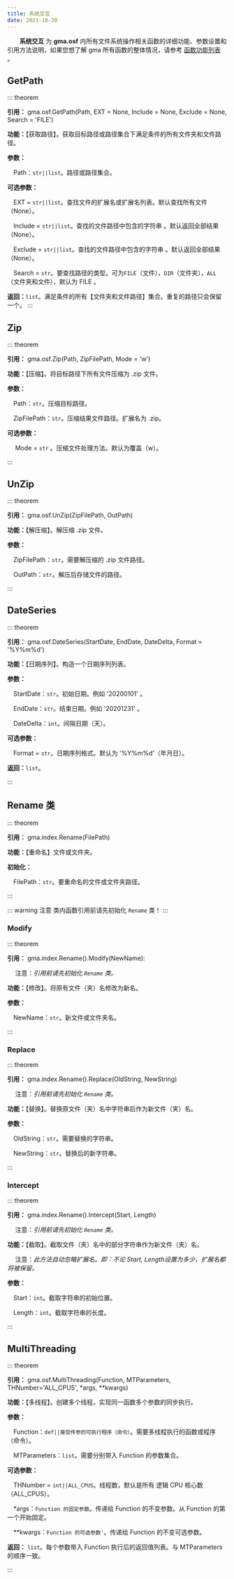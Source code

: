 ```yaml
---
title: 系统交互
date: 2021-10-30
---
```


**&emsp;&emsp;系统交互** 为 **gma.osf** 内所有文件系统操作相关函数的详细功能、参数设置和引用方法说明，如果您想了解 gma 所有函数的整体情况，请参考 [函数功能列表](/Functions/Function.html) 。

## GetPath
::: theorem

**引用：** gma.osf.GetPath(Path, EXT = None, Include = None, Exclude = None, Search = 'FILE')

**功能：**【获取路径】。获取目标路径或路径集合下满足条件的所有文件夹和文件路径。

**参数：** 

&emsp;Path：`str||list`。路径或路径集合。

<Boxx type='tips' title='示例' content='1. Path = "C:/SP"</br>2. Path = ["C:/SD", "C:/SP"]'/>

**可选参数：** 

&emsp;EXT = `str||list`。查找文件的扩展名或扩展名列表。默认查找所有文件（None）。

<Boxx type='warning' title='注意' content='只有在 SearchPath = "FILE" 时, 此参数才生效。'/>

&emsp;Include = `str||list`。查找的文件路径中包含的字符串 。默认返回全部结果（None）。

&emsp;Exclude = `str||list`。查找的文件路径中包含的字符串 。默认返回全部结果（None）。

<Boxx type='tips' title='提示' content='1. 如果 Include（Exclude）为字符串，则包含设置值的路径才会被保留（排除）。<br>2. 如果 Include（Exclude）为列表，则包含列表内任意一个字符串的路径都会被保留（排除）。'/>

&emsp;Search = `str`。要查找路径的类型。可为`FILE`（文件），`DIR`（文件夹），`ALL`（文件夹和文件），默认为 FILE 。

**返回：**`list`。满足条件的所有【文件夹和文件路径】集合。重复的路径只会保留一个。
::: 

## Zip

::: theorem

**引用：** gma.osf.Zip(Path, ZipFilePath, Mode = 'w')

**功能：**【压缩】。将目标路径下所有文件压缩为 .zip 文件。

**参数：** 

&emsp;Path：`str`。压缩目标路径。

&emsp;ZipFilePath：`str`。压缩结果文件路径。扩展名为 .zip。

**可选参数：** 

&emsp; Mode = `str` 。压缩文件处理方法。默认为覆盖（w）。

<Boxx type='tips' title='可接受的处理方法' content='w：如果目标 .zip 存在，则目标文件将会被替换。<br>a：如果目标 .zip 存在，则目标文件内容会被更新。'/>

:::

## UnZip

::: theorem

**引用：** gma.osf.UnZip(ZipFilePath, OutPath)

**功能：**【解压缩】。解压缩 .zip 文件。

**参数：** 

&emsp;ZipFilePath：`str`。需要解压缩的 .zip 文件路径。

&emsp;OutPath：`str`。解压后存储文件的路径。

:::

## DateSeries

::: theorem

**引用：** gma.osf.DateSeries(StartDate, EndDate, DateDelta, Format = '%Y%m%d')

**功能：**【日期序列】。构造一个日期序列列表。

**参数：** 

&emsp;StartDate：`str`。初始日期。例如 '20200101' 。

&emsp;EndDate：`str`。结束日期。例如 '20201231' 。 

&emsp;DateDelta：`int`。间隔日期（天）。

**可选参数：** 

&emsp;Format = `str`。日期序列格式。默认为 '%Y%m%d'（年月日）。

**返回：**`list`。

:::

## Rename 类

::: theorem

**引用：** gma.index.Rename(FilePath)

**功能：**【重命名】文件或文件夹。

**初始化：**

&emsp;FilePath：`str`。要重命名的文件或文件夹路径。   

::: 

::: warning 注意
类内函数引用前请先初始化 `Rename` 类！
::: 

### Modify
::: theorem

**引用：** gma.index.Rename().Modify(NewName):

&emsp;  注意：*引用前请先初始化 `Rename` 类。*

**功能：**【修改】。将原有文件（夹）名修改为新名。

**参数：** 

&emsp;NewName：`str`。新文件或文件夹名。

::: 

### Replace

::: theorem

**引用：** gma.index.Rename().Replace(OldString, NewString)

&emsp;  注意：*引用前请先初始化 `Rename` 类。*

**功能：**【替换】。替换原文件（夹）名中字符串后作为新文件（夹）名。

**参数：** 

&emsp;OldString：`str`。需要替换的字符串。

&emsp;NewString：`str`。替换后的新字符串。

::: 

### Intercept

::: theorem

**引用：** gma.index.Rename().Intercept(Start, Length)

&emsp;  注意：*引用前请先初始化 `Rename` 类。*

**功能：**【截取】。截取文件（夹）名中的部分字符串作为新文件（夹）名。

&emsp;  注意：*此方法自动忽略扩展名。即：不论 Start, Length设置为多少，扩展名都将被保留。*

**参数：** 

&emsp;Start：`int`。截取字符串的初始位置。

&emsp;Length：`int`。截取字符串的长度。

::: 

## MultiThreading<Badge text="1.0.3 +"/>

::: theorem

**引用：** gma.osf.MultiThreading(Function, MTParameters, THNumber='ALL_CPUS', *args, **kwargs)

**功能：**【多线程】。创建多个线程，实现同一函数多个参数的同步执行。

**参数：** 

&emsp;Function：`def||接受传参的可执行程序（命令）`。需要多线程执行的函数或程序（命令）。

&emsp;MTParameters：`list`。需要分别带入 Function 的参数集合。

**可选参数：** 

&emsp;THNumber =  `int||ALL_CPUS`。线程数，默认是所有 逻辑 CPU 核心数（ALL_CPUS）。

&emsp;*args：`Function 的固定参数`。传递给 Function 的不变参数。从 Function 的第一个开始固定。

&emsp;**kwargs：`Function 的可选参数'`。传递给 Function 的不变可选参数。

**返回：** `list`。每个参数带入 Function 执行后的返回值列表。与 MTParameters 的顺序一致。

::: 